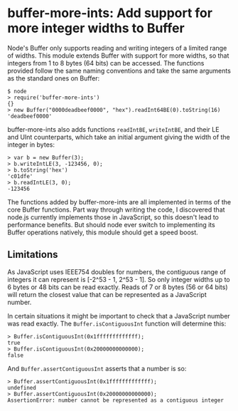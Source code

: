 # buffer-more-ints: Add support for more integer widths to Buffer

Node's Buffer only supports reading and writing integers of a limited
range of widths.  This module extends Buffer with support for more
widths, so that integers from 1 to 8 bytes (64 bits) can be accessed.
The functions provided follow the same naming conventions and take the
same arguments as the standard ones on Buffer:

    $ node
    > require('buffer-more-ints')
    {}
    > new Buffer("0000deadbeef0000", "hex").readInt64BE(0).toString(16)
    'deadbeef0000'

buffer-more-ints also adds functions `readIntBE`, `writeIntBE`, and
their LE and UInt counterparts, which take an initial argument giving
the width of the integer in bytes:

    > var b = new Buffer(3);
    > b.writeIntLE(3, -123456, 0);
    > b.toString('hex')
    'c01dfe'
    > b.readIntLE(3, 0);
    -123456

The functions added by buffer-more-ints are all implemented in terms
of the core Buffer functions.  Part way through writing the code, I
discovered that node.js currently implements those in JavaScript, so
this doesn't lead to performance benefits.  But should node ever
switch to implementing its Buffer operations natively, this
module should get a speed boost.

## Limitations

As JavaScript uses IEEE754 doubles for numbers, the contiguous range
of integers it can represent is [-2^53 - 1, 2^53 - 1].  So only
integer widths up to 6 bytes or 48 bits can be read exactly.  Reads of
7 or 8 bytes (56 or 64 bits) will return the closest value that can be
represented as a JavaScript number.

In certain situations it might be important to check that a JavaScript
number was read exactly.  The `Buffer.isContiguousInt` function will
determine this:

    > Buffer.isContiguousInt(0x1fffffffffffff);
    true
    > Buffer.isContiguousInt(0x20000000000000);
    false

And `Buffer.assertContiguousInt` asserts that a number is so:

    > Buffer.assertContiguousInt(0x1fffffffffffff);
    undefined
    > Buffer.assertContiguousInt(0x20000000000000);
    AssertionError: number cannot be represented as a contiguous integer
